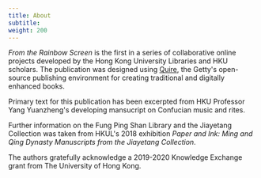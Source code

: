 ```yaml
---
title: About
subtitle:
weight: 200
---
```


*From the Rainbow Screen* is the first in a series of collaborative online projects developed by the Hong Kong University Libraries and HKU scholars. The publication was designed using [Quire](https://gettypubs.github.io/quire), the Getty's open-source publishing environment for creating traditional and digitally enhanced books.

Primary text for this publication has been excerpted from HKU Professor Yang Yuanzheng's developing mansucript on Confucian music and rites.

Further information on the Fung Ping Shan Library and the Jiayetang Collection was taken from HKUL's 2018 exhibition *Paper and Ink: Ming and Qing Dynasty Manuscripts from the Jiayetang Collection*.

The authors gratefully acknowledge a 2019-2020 Knowledge Exchange grant from The University of Hong Kong.
